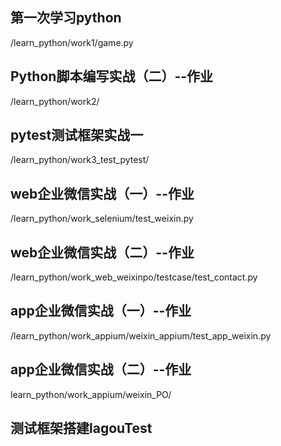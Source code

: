 ## 第一次学习python
/learn_python/work1/game.py

## Python脚本编写实战（二）--作业
/learn_python/work2/

## pytest测试框架实战一
/learn_python/work3_test_pytest/

## web企业微信实战（一）--作业
/learn_python/work_selenium/test_weixin.py

## web企业微信实战（二）--作业
/learn_python/work_web_weixinpo/testcase/test_contact.py

## app企业微信实战（一）--作业
/learn_python/work_appium/weixin_appium/test_app_weixin.py

## app企业微信实战（二）--作业
learn_python/work_appium/weixin_PO/
## 测试框架搭建lagouTest